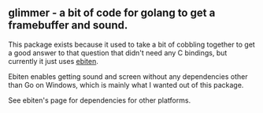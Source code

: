## glimmer - a bit of code for golang to get a framebuffer and sound.

This package exists because it used to take a bit of cobbling together to get a
good answer to that question that didn't need any C bindings, but currently it just
uses [ebiten](https://github.com/hajimehoshi/ebiten).

Ebiten enables getting sound and screen without any dependencies other than Go on
Windows, which is mainly what I wanted out of this package.

See ebiten's page for dependencies for other platforms.
